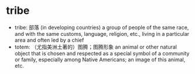 # tribe

- tribe: 部落 (in developing countries) a group of people of the same race, and with the same customs, language, religion, etc., living in a particular area and often led by a chief
- totem: （尤指美洲土著的）图腾；图腾形象 an animal or other natural object that is chosen and respected as a special symbol of a community or family, especially among Native Americans; an image of this animal, etc.

